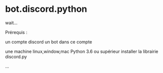 # bot.discord.python
wait...

Prérequis :

un compte discord
un bot dans ce compte

une machine linux,window,mac
Python 3.6 ou supérieur
installer la librairie discord.py

...
